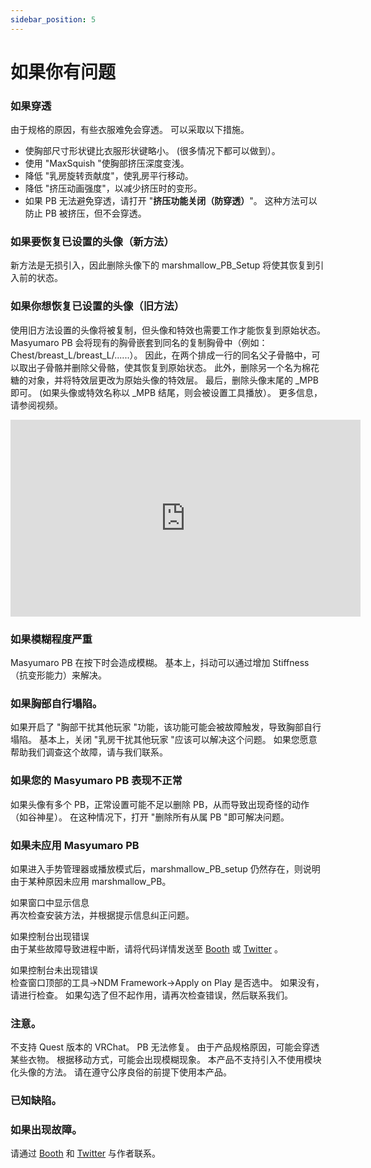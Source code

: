 ```yaml
---
sidebar_position: 5
---
```


# 如果你有问题
### 如果穿透
由于规格的原因，有些衣服难免会穿透。 可以采取以下措施。
- 使胸部尺寸形状键比衣服形状键略小。 (很多情况下都可以做到）。
- 使用 "MaxSquish "使胸部挤压深度变浅。
- 降低 "乳房旋转贡献度"，使乳房平行移动。
- 降低 "挤压动画强度"，以减少挤压时的变形。
- 如果 PB 无法避免穿透，请打开 "**挤压功能关闭（防穿透）**"。 这种方法可以防止 PB 被挤压，但不会穿透。

### 如果要恢复已设置的头像（新方法）
新方法是无损引入，因此删除头像下的 marshmallow_PB_Setup 将使其恢复到引入前的状态。

### 如果你想恢复已设置的头像（旧方法）
使用旧方法设置的头像将被复制，但头像和特效也需要工作才能恢复到原始状态。 Masyumaro PB 会将现有的胸骨嵌套到同名的复制胸骨中（例如：Chest/breast_L/breast_L/......）。 因此，在两个排成一行的同名父子骨骼中，可以取出子骨骼并删除父骨骼，使其恢复到原始状态。 此外，删除另一个名为棉花糖的对象，并将特效层更改为原始头像的特效层。 最后，删除头像末尾的 _MPB 即可。 (如果头像或特效名称以 _MPB 结尾，则会被设置工具播放）。 
更多信息，请参阅视频。
<iframe width="560" height="315" src="https://www.youtube.com/embed/Nh1pLiSWz6I?si=6jGZxrHTBik8gz7L" title="YouTube video player" frameBorder="0" allow="accelerometer; autoplay; clipboard-write; encrypted-media; gyroscope; picture-in-picture; web-share" allowFullScreen></iframe>

### 如果模糊程度严重
Masyumaro PB 在按下时会造成模糊。 基本上，抖动可以通过增加 Stiffness（抗变形能力）来解决。

### 如果胸部自行塌陷。
如果开启了 "胸部干扰其他玩家 "功能，该功能可能会被故障触发，导致胸部自行塌陷。 基本上，关闭 "乳房干扰其他玩家 "应该可以解决这个问题。 如果您愿意帮助我们调查这个故障，请与我们联系。

### 如果您的 Masyumaro PB 表现不正常
如果头像有多个 PB，正常设置可能不足以删除 PB，从而导致出现奇怪的动作（如谷神星）。 在这种情况下，打开 "删除所有从属 PB "即可解决问题。

### 如果未应用 Masyumaro PB
如果进入手势管理器或播放模式后，marshmallow_PB_setup 仍然存在，则说明由于某种原因未应用 marshmallow_PB。 

如果窗口中显示信息  
再次检查安装方法，并根据提示信息纠正问题。

如果控制台出现错误  
由于某些故障导致进程中断，请将代码详情发送至 [Booth](https://wataame89.booth.pm) 或 [Twitter](https://twitter.com/wataameya_vr) 。

如果控制台未出现错误  
检查窗口顶部的工具→NDM Framework→Apply on Play 是否选中。 如果没有，请进行检查。 如果勾选了但不起作用，请再次检查错误，然后联系我们。

### 注意。
不支持 Quest 版本的 VRChat。 
PB 无法修复。 
由于产品规格原因，可能会穿透某些衣物。 
根据移动方式，可能会出现模糊现象。 
本产品不支持引入不使用模块化头像的方法。
请在遵守公序良俗的前提下使用本产品。 

### 已知缺陷。


### 如果出现故障。
请通过 [Booth](https://wataame89.booth.pm) 和 [Twitter](https://twitter.com/wataameya_vr) 与作者联系。